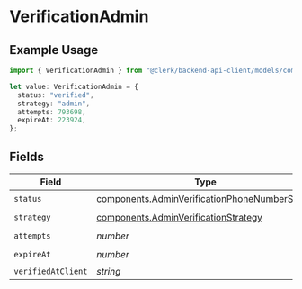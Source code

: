 # VerificationAdmin

## Example Usage

```typescript
import { VerificationAdmin } from "@clerk/backend-api-client/models/components";

let value: VerificationAdmin = {
  status: "verified",
  strategy: "admin",
  attempts: 793698,
  expireAt: 223924,
};
```

## Fields

| Field                                                                                                          | Type                                                                                                           | Required                                                                                                       | Description                                                                                                    |
| -------------------------------------------------------------------------------------------------------------- | -------------------------------------------------------------------------------------------------------------- | -------------------------------------------------------------------------------------------------------------- | -------------------------------------------------------------------------------------------------------------- |
| `status`                                                                                                       | [components.AdminVerificationPhoneNumberStatus](../../models/components/adminverificationphonenumberstatus.md) | :heavy_check_mark:                                                                                             | N/A                                                                                                            |
| `strategy`                                                                                                     | [components.AdminVerificationStrategy](../../models/components/adminverificationstrategy.md)                   | :heavy_check_mark:                                                                                             | N/A                                                                                                            |
| `attempts`                                                                                                     | *number*                                                                                                       | :heavy_check_mark:                                                                                             | N/A                                                                                                            |
| `expireAt`                                                                                                     | *number*                                                                                                       | :heavy_check_mark:                                                                                             | N/A                                                                                                            |
| `verifiedAtClient`                                                                                             | *string*                                                                                                       | :heavy_minus_sign:                                                                                             | N/A                                                                                                            |